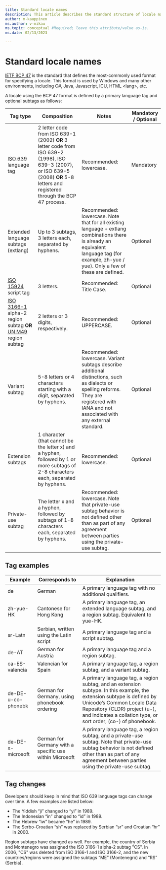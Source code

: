 ```yaml
---
title: Standard locale names
description: This article describes the standard structure of locale names.
author: m-kauppinen
ms.author: v-mikau
ms.topic: conceptual #Required; leave this attribute/value as-is.
ms.date: 02/13/2023

---
```


# Standard locale names

[IETF BCP 47](https://www.ietf.org/rfc/bcp/bcp47.txt) is the standard that defines the most-commonly used format for specifying a locale. This format is used by Windows and many other environments, including C#, Java, Javascript, ICU, HTML &lt;lang&gt;, etc.

A locale using the BCP 47 format is defined by a primary language tag and optional subtags as follows:

|Tag type |Composition |Notes |Mandatory / Optional |
|---------|---------|---------|---------|
|[ISO 639](https://www.iso.org/iso-639-language-codes.html) language tag |2 letter code from ISO 639-1 (2002) **OR** 3 letter code from ISO 639-2 (1998), ISO 639-3 (2007), or ISO 639-5 (2008) **OR** 5-8 letters and registered through the BCP 47 process. |Recommended: lowercase. |Mandatory |
|Extended language subtags (extlang) |Up to 3 subtags, 3 letters each, separated by hyphens. |Recommended: lowercase. Note that for all existing language + extlang combinations there is already an equivalent language tag (for example, zh-yue / yue). Only a few of these are defined. |Optional |
|[ISO 15924](https://unicode.org/iso15924/iso15924-codes.html) script tag |3 letters. |Recommended: Title Case. |Optional |
|[ISO 3166-1](https://www.iso.org/iso-3166-country-codes.html) alpha-2 region subtag **OR** [UN M49](https://unstats.un.org/unsd/methodology/m49/) region subtag |2 letters or 3 digits, respectively. |Recommended: UPPERCASE. |Optional |
|Variant subtag |5-8 letters or 4 characters starting with a digit, separated by hyphens. |Recommended: lowercase. Variant subtags describe additional distinctions, such as dialects or spelling reforms. They are registered with IANA and not associated with any external standard. |Optional |
|Extension subtags |1 character (that cannot be the letter x) and a hyphen, followed by 1 or more subtags of 2-8 characters each, separated by hyphens. |Recommended: lowercase. |Optional |
|Private-use subtag |The letter x and a hyphen, followed by subtags of 1-8 characters each, separated by hyphens. |Recommended: lowercase. Note that private-use subtag behavior is not defined other than as part of any agreement between parties using the private-use subtag. |Optional |

## Tag examples

|Example  |Corresponds to  |Explanation  |
|---------|---------|---------|
|de |German |A primary language tag with no additional qualifiers. |
|zh-yue-HK |Cantonese for Hong Kong |A primary language tag, an extended language subtag, and a region subtag. Equivalent to yue-HK. |
|sr-Latn |Serbian, written using the Latin script |A primary language tag and a script subtag. |
|de-AT |German for Austria |A primary language tag and a region subtag. |
|ca-ES-valencia |Valencian for Spain |A primary language tag, a region subtag, and a variant subtag. |
|de-DE-u-co-phonebk |German for Germany, using phonebook ordering |A primary language tag, a region subtag, and an extension subtype. In this example, the extension subtype is defined by Unicode’s Common Locale Data Repository (CLDR) project (u-), and indicates a collation type, or sort order, (co-) of phonebook. |
|de-DE-x-microsoft |German for Germany with a specific use within Microsoft |A primary language tag, a region subtag, and a private-use subtag. Note that private-use subtag behavior is not defined other than as part of any agreement between parties using the private-use subtag. |

## Tag changes

Developers should keep in mind that ISO 639 language tags  can change over time. A few examples are listed below:

- The Yiddish “ji” changed to “yi” in 1989.
- The Indonesian “in” changed to “id” in 1989.
- The Hebrew “iw” became “he” in 1989.
- The Serbo-Croatian “sh” was replaced by Serbian “sr” and Croatian “hr” in 2000.

Region subtags have changed as well. For example, the country of Serbia and Montenegro was assigned the ISO 3166-1 alpha-2 subtag "CS". In 2006, "CS" was deleted from ISO 3166-1 and ISO 3166-2, and the new countries/regions were assigned the subtags “ME” (Montenegro) and “RS” (Serbia).
